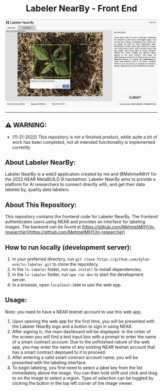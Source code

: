 <h1 align="center">Labeler NearBy - Front End</h1>

<div align="center">
    <img src="assets/label_workspace.png" width="800px"/>
</div>

---

## ⚠️ WARNING:
- (11-21-2022) This repository is not a finished product, while quite a bit of work has been completed, not all intended functionality is implemented currently

## About Labeler NearBy:

Labeler NearBy is a web3 application created by me and @MehmetMHY for the 2022 NEAR MetaBUILD III hackathon. Labeler NearBy aims to provide a platform for AI researchers to connect directly with, and get their data labeled by, quality data labelers.

## About This Repository:

This repository contains the frontend code for Labeler NearBy. The frontend authenticates users using NEAR and provides an interface for labeling images. The backend can be found at [https://github.com/MehmetMHY/ln-researcher](https://github.com/MehmetMHY/ln-researcher)

## How to run locally (development server):

1. In your preferred directory, run `git clone https://github.com/dylan-eck/ln-labeler.git` to clone the repository.
2. In the `ln-labeler` folder, run `npm install` to install dependencies.
3. In the `ln-labeler` folder, run `npm run dev` to start the development server.
4. In a browser, open `localhost:3000` to use the web app.

## Usage:
Note: you need to have a NEAR testnet account to use this web app.

1. Upon opening the web app for the first time, you will be presented with the Labeler NearBy logo and a button to sign in using NEAR.
2. After signing in, the main dashboard will be displayed. In the cinter of the screen you will find a text input box with a prompt to enter the name of a smart contract account. Due to the unfinished nature of the web app, you may enter the name of any existing NEAR testnet account that has a smart contract deployed to it to proceed.
3. After entering a valid smart contract account name, you will be presented with the labeling interface.
4. To begin labeling, you first need to select a label key from the list immediately above the image. You can then hold shift and click and drag to on the image to select a region. Type of selection can be toggled by clicking the button in the top left corner of the image viewer.
